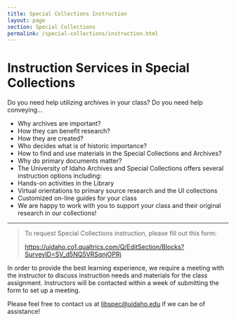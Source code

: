 ```yaml
---
title: Special Collections Instruction
layout: page
section: Special Collections
permalink: /special-collections/instruction.html
---
```

# Instruction Services in Special Collections
Do you need help utilizing archives in your class? Do you need help conveying...
- Why archives are important?
- How they can benefit research?
- How they are created?
- Who decides what is of historic importance? 
- How to find and use materials in the Special Collections and Archives? 
- Why do primary documents matter?
- The University of Idaho Archives and Special Collections offers several instruction options including:
- Hands-on activities in the Library
- Virtual orientations to primary source research and the UI collections
- Customized on-line guides for your class
- We are happy to work with you to support your class and their original research in our collections!

---

> To request Special Collections instruction, please fill out this form:
>
>https://uidaho.co1.qualtrics.com/Q/EditSection/Blocks?SurveyID=SV_d5NQ5VRSqnjOPRj


In order to provide the best learning experience, we require a meeting with the instructor to discuss instruction needs and materials for the class assignment. Instructors will be contacted within a week of submitting the form to set up a meeting. 

Please feel free to contact us at <libspec@uidaho.edu> if we can be of assistance!
